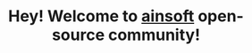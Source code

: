 <p align="center">
<h1 align="center"> Hey! Welcome to <a href="ainsoft.io">ainsoft</a> open-source community!</h1>
</p>
